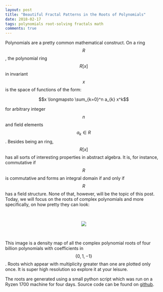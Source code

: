 ```yaml
---
layout: post
title: "Beautiful Fractal Patterns in the Roots of Polynomials"
date: 2018-02-17
tags: polynomials root-solving fractals math
comments: true
---
```


Polynomials are a pretty common mathematical construct. On a ring $$R$$, the polynomial ring $$R[x]$$ in invariant $$x$$ is the space of functions of the form:

  $$x \longmapsto \sum_{k=0}^n a_{k} x^k$$

for arbitrary integer $$n$$ and field elements $$a_k \in R$$. Besides being an ring, $$R[x]$$ has all sorts of interesting properties in abstract algebra. It is, for instance, commutative if $$R$$ is commutative and forms an integral domain if and only if $$R$$ has a field structure. None of that, however, will be the topic of this post. Today, we will focus on the roots of complex polynomials and more specifically, on how pretty they can look:

<br>
<p align="center">
  <a href="https://frankwang95.github.io/assets/polynomial_roots_full.jpg" class="no-hov">
  <img src="https://frankwang95.github.io/assets/polynomial_roots.jpg">
  </a>
</p>
<br>

This image is a density map of all the complex polynomial roots of four billion polynomials with coefficients in $$\{0, 1, -1\}$$. Roots which appear with multiplicity greater than one are plotted only once. It is super high resolution so explore it at your leisure.

The roots are generated using a small python script which was run on a Ryzen 1700 machine for four days. Source code can be found on [github](https://github.com/frankwang95/polynomials).
